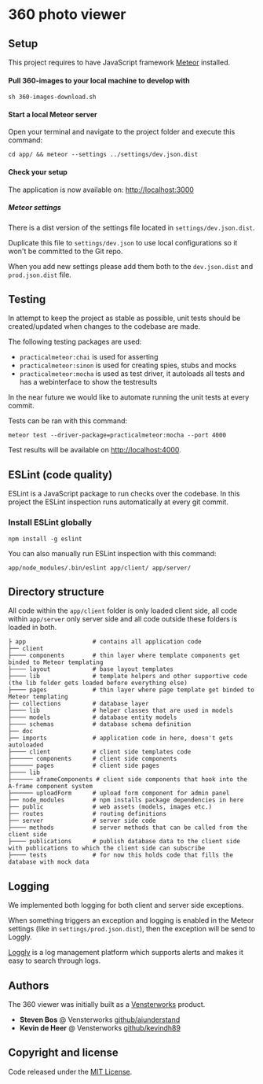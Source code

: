 # 360 photo viewer

## Setup

This project requires to have JavaScript framework [Meteor](https://www.meteor.com/install) installed.

#### Pull 360-images to your local machine to develop with

```
sh 360-images-download.sh
```

#### Start a local Meteor server

Open your terminal and navigate to the project folder and execute this command:
```
cd app/ && meteor --settings ../settings/dev.json.dist
```

#### Check your setup

The application is now available on: [http://localhost:3000](http://localhost:3000)

##### Meteor settings

There is a dist version of the settings file located in ``settings/dev.json.dist``. 

Duplicate this file to ``settings/dev.json`` to use local configurations so it won't be committed to the Git repo.

When you add new settings please add them both to the ``dev.json.dist`` and ``prod.json.dist`` file.


## Testing

In attempt to keep the project as stable as possible, unit tests should be created/updated when changes to the codebase are made.

The following testing packages are used:

* ``practicalmeteor:chai`` is used for asserting
* ``practicalmeteor:sinon`` is used for creating spies, stubs and mocks
* ``practicalmeteor:mocha`` is used as test driver, it autoloads all tests and has a webinterface to show the testresults

In the near future we would like to automate running the unit tests at every commit.

Tests can be ran with this command:

```
meteor test --driver-package=practicalmeteor:mocha --port 4000
```

Test results will be available on [http://localhost:4000](http://localhost:4000).


## ESLint (code quality)

ESLint is a JavaScript package to run checks over the codebase. In this project the ESLint inspection runs automatically at every git commit.

### Install ESLint globally

```
npm install -g eslint
```

You can also manually run ESLint inspection with this command:

```
app/node_modules/.bin/eslint app/client/ app/server/
```

## Directory structure

All code within the ``app/client`` folder is only loaded client side, all code within ``app/server`` only server side and all code outside these folders is loaded in both.
    
    ├ app                   # contains all application code
    ├── client               
    ├──── components        # thin layer where template components get binded to Meteor templating
    ├──── layout            # base layout templates
    ├──── lib               # template helpers and other supportive code (the lib folder gets loaded before everything else)
    ├──── pages             # thin layer where page template get binded to Meteor templating
    ├── collections         # database layer
    ├──── lib               # helper classes that are used in models
    ├──── models            # database entity models
    ├──── schemas           # database schema definition
    ├── doc
    ├── imports             # application code in here, doesn't gets autoloaded
    ├──── client            # client side templates code
    ├────── components      # client side components
    ├────── pages           # client side pages
    ├──── lib
    ├────── aframeComponents # client side components that hook into the A-frame component system
    ├────── uploadForm      # upload form component for admin panel
    ├── node_modules        # npm installs package dependencies in here
    ├── public              # web assets (models, images etc.)
    ├── routes              # routing definitions
    ├── server              # server side code
    ├──── methods           # server methods that can be called from the client side
    ├──── publications      # publish database data to the client side with publications to which the client side can subscribe
    ├──── tests             # for now this holds code that fills the database with mock data
    
## Logging

We implemented both logging for both client and server side exceptions.

When something triggers an exception and logging is enabled in the Meteor settings (like in ``settings/prod.json.dist``), then the exception will be send to Loggly.

[Loggly](http://www.loggly.com) is a log management platform which supports alerts and makes it easy to search through logs.


## Authors

The 360 viewer was initially built as a [Vensterworks](http://www.vensterworks.com) product.

* __Steven Bos__ @ Vensterworks [github/aiunderstand](https://github.com/aiunderstand)
* __Kevin de Heer__ @ Vensterworks [github/kevindh89](https://github.com/kevindh89)


## Copyright and license

Code released under the [MIT License](https://github.com/kevindh89/360-viewer/blob/master/LICENSE).
